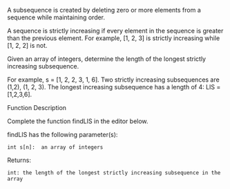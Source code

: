 A subsequence is created by deleting zero or more elements from a sequence while maintaining order.

A sequence is strictly increasing if every element in the sequence is greater than the previous element. For example, [1, 2, 3] is strictly increasing while [1, 2, 2] is not.

 

Given an array of integers, determine the length of the longest strictly increasing subsequence.

 

For example, s = [1, 2, 2, 3, 1, 6]. Two strictly increasing subsequences are (1,2), (1, 2, 3). The longest increasing subsequence has a length of 4: LIS = [1,2,3,6].

Function Description 

 

Complete the function findLIS in the editor below.

 

findLIS has the following parameter(s):

    int s[n]:  an array of integers

 

Returns:

    int: the length of the longest strictly increasing subsequence in the array

 